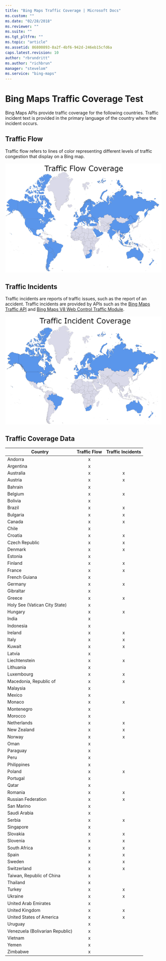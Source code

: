 ```yaml
---
title: "Bing Maps Traffic Coverage | Microsoft Docs"
ms.custom: ""
ms.date: "02/28/2018"
ms.reviewer: ""
ms.suite: ""
ms.tgt_pltfrm: ""
ms.topic: "article"
ms.assetid: 86800893-8a2f-4bf6-942d-246eb15cfd6a
caps.latest.revision: 10
author: "rbrundritt"
ms.author: "richbrun"
manager: "stevelom"
ms.service: "bing-maps"
---
```

# Bing Maps Traffic Coverage Test

Bing Maps APIs provide traffic coverage for the following countries. Traffic incident text is provided in the primary language of the country where the incident occurs.  
  
 ## Traffic Flow
 
 Traffic flow refers to lines of color representing different levels of traffic congestion that display on a Bing map.  
 
![Bing Maps Traffic Flow Coverage](media\BingMaps_Traffic_Flow_2018.PNG)

  
 ## Traffic Incidents
 
 Traffic incidents are reports of traffic issues, such as the report of an accident. Traffic incidents are provided by APIs such as the [Bing Maps Traffic API](../rest-services/traffic/index.md) and
[Bing Maps V8 Web Control Traffic Module](../v8-web-control/modules/traffic-module/index.md).

![Bing Maps Incident Flow Coverage](media\BingMaps_Traffic_Incident_2018.PNG)
  
## Traffic Coverage Data 

|Country|Traffic Flow|Traffic Incidents|
|---|:---:|:---:|
|Andorra	|x	| |
|Argentina	|x|	 |
|Australia	|x	|x|
|Austria	|x	|x|
|Bahrain	|x	| |
|Belgium	|x	|x|
|Bolivia	|x	| |
|Brazil		|x|x|
|Bulgaria	|x	|x|
|Canada	|x	|x|
|Chile	|x	| |
|Croatia	|x	|x|
|Czech Republic	|x	|x|
|Denmark	|x	|x|
|Estonia	|x	| |
|Finland	|x	|x|
|France	|x	|x|
|French Guiana	|x| |	
|Germany	|x	|x
|Gibraltar	|x	| |
|Greece	|x	|x
|Holy See (Vatican City State)	|x	| |
|Hungary	|x	|x
|India	|x	| |
|Indonesia	|x	| |
|Ireland	|x	|x
|Italy	|x	|x
|Kuwait	|x	|x
|Latvia	|x	| |
|Liechtenstein	|x	|x
|Lithuania	|x| |	
|Luxembourg	|x	|x
|Macedonia, Republic of	|x	|x
|Malaysia	|x	| |
|Mexico	|x	| |
|Monaco	|x	|x
|Montenegro	|x	| |
|Morocco	|x	| |
|Netherlands	|x	|x
|New Zealand	|x	|x
|Norway	|x	|x
|Oman	|x	| |
|Paraguay	|x| |	
|Peru	|x	| |
|Philippines	|x | |	
|Poland	|x	|x
|Portugal	|x	| |
|Qatar	|x	| |
|Romania	|x	|x
|Russian Federation	|x	|x
|San Marino	|x| |	
|Saudi Arabia	|x	| |
|Serbia	|x	|x
|Singapore	|x	| |
|Slovakia	|x	|x
|Slovenia	|x	|x
|South Africa	|x	|x
|Spain	|x	|x
|Sweden	|x	|x
|Switzerland	|x	|x
|Taiwan, Republic of China	|x	| |
|Thailand	|x	| |
|Turkey	|x	|x
|Ukraine	|x	|x
|United Arab Emirates	|x	| |
|United Kingdom	|x	|x|
|United States of America	|x	|x|
|Uruguay	|x	| |
|Venezuela (Bolivarian Republic)	|x	| |
|Vietnam	|x	| |
|Yemen	|x	| |
|Zimbabwe	|x	| |
